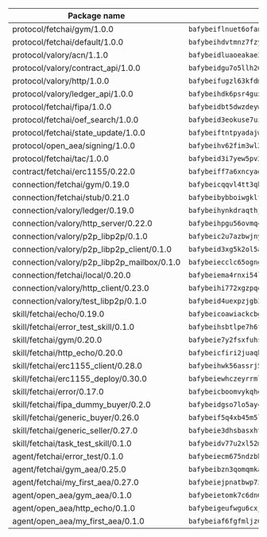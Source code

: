 | Package name                                                  | Package hash                                                  |
| ------------------------------------------------------------- | ------------------------------------------------------------- |
| protocol/fetchai/gym/1.0.0                                    | `bafybeiflnuet6ofanewmst3lchg2gkoj2vuspcajya7esfkrmiqqphuwxq` |
| protocol/fetchai/default/1.0.0                                | `bafybeihdvtmnz7fzy7kwi3wlo6rfl27f6q3g5entplgvq7y23i3v5uoz24` |
| protocol/valory/acn/1.1.0                                     | `bafybeidluaoeakae3exseupaea4i3yvvk5vivyt227xshjlffywwxzcxqe` |
| protocol/valory/contract_api/1.0.0                            | `bafybeidgu7o5llh26xp3u3ebq3yluull5lupiyeu6iooi2xyymdrgnzq5i` |
| protocol/valory/http/1.0.0                                    | `bafybeifugzl63kfdmwrxwphrnrhj7bn6iruxieme3a4ntzejf6kmtuwmae` |
| protocol/valory/ledger_api/1.0.0                              | `bafybeihdk6psr4guxmbcrc26jr2cbgzpd5aljkqvpwo64bvaz7tdti2oni` |
| protocol/fetchai/fipa/1.0.0                                   | `bafybeidbt5dwzdeywi723n3wendidxfbzheovb4dheb6h7mcsrkmlkwkh4` |
| protocol/fetchai/oef_search/1.0.0                             | `bafybeid3eokuse7uiwmhdb4vx7yvev35cccvzo2xuhwuy7lernfupjymwm` |
| protocol/fetchai/state_update/1.0.0                           | `bafybeiftntpyadajwnse25qwpvpidmahkn5qksg7jdzuemuqc7zsuek5xy` |
| protocol/open_aea/signing/1.0.0                               | `bafybeihv62fim3wl2bayavfcg3u5e5cxu3b7brtu4cn5xoxd6lqwachasi` |
| protocol/fetchai/tac/1.0.0                                    | `bafybeid3i7yew5pv3in5cg76oguxu5ncllxaiog64q42m2fq3k2rpphs2m` |
| contract/fetchai/erc1155/0.22.0                               | `bafybeiff7a6xncyad53o2r7lekpnhexcspze6ocy55xtpzqeuacnlpunm4` |
| connection/fetchai/gym/0.19.0                                 | `bafybeicqqvl4tt3qbulnkoffciagmfd6p3hxxi3i2mrrqtnbycv757pn6y` |
| connection/fetchai/stub/0.21.0                                | `bafybeibybboiwgklfiqpkkcw6rwj65s5jalzfzf6mh6fstxdlt6habzwvy` |
| connection/valory/ledger/0.19.0                               | `bafybeihynkdraqthjtv74qk3nc5r2xubniqx2hhzpxn7bd4qmlf7q4wruq` |
| connection/valory/http_server/0.22.0                          | `bafybeihpgu56ovmq4npazdbh6y6ru5i7zuv6wvdglpxavsckyih56smu7m` |
| connection/valory/p2p_libp2p/0.1.0                            | `bafybeic2u7azbwjny2nhaltqnbohlvysx3x6ectzbege7sxwrbzcz4lcma` |
| connection/valory/p2p_libp2p_client/0.1.0                     | `bafybeid3xg5k2ol5adflqloy75ibgljmol6xsvzvezebsg7oudxeeolz7e` |
| connection/valory/p2p_libp2p_mailbox/0.1.0                    | `bafybeiecclc65ogngs3piaxpwhiyl77mlpqun5ejlyv4kamwzrrh746guq` |
| connection/fetchai/local/0.20.0                               | `bafybeiema4rnxi54luhzbrccb27pfrwlohemka45eqf4nidgmtkwwmxeyi` |
| connection/valory/http_client/0.23.0                          | `bafybeihi772xgzpqeipp3fhmvpct4y6e6tpjp4sogwqrnf3wqspgeilg4u` |
| connection/valory/test_libp2p/0.1.0                           | `bafybeid4uexpzjgb3m6npbekohqayn2oukf3fershneha2dptmwtkayxza` |
| skill/fetchai/echo/0.19.0                                     | `bafybeicoawiackcbgqo3na3e56tpdc62atag4yxknur77py37caqq4mmya` |
| skill/fetchai/error_test_skill/0.1.0                          | `bafybeihsbtlpe7h6fsvoxban5rilkmwviwkokul5cqym6atoolirontiyu` |
| skill/fetchai/gym/0.20.0                                      | `bafybeie7y2fsxfuhsqxqcaluo5exskmrm5q3a6e2hfcskcuvzvxjjhijh4` |
| skill/fetchai/http_echo/0.20.0                                | `bafybeicfiri2juaqh3azeit3z3rf44kgxdo6oj4lgxjgvnowq6m7j47qrm` |
| skill/fetchai/erc1155_client/0.28.0                           | `bafybeihwk56assrj5xpu5dvyyajw7dgnk65eq2n3idd5pinxp5vortd6wi` |
| skill/fetchai/erc1155_deploy/0.30.0                           | `bafybeiewhczeyrrml6shrd5dr556uwqt54aiwrol2fyqtx2n4ymgfbc6mu` |
| skill/fetchai/error/0.17.0                                    | `bafybeicboomvykqhel3otyv4qg5t3hzpo6kmn5bk4ljluithhuieu7flsm` |
| skill/fetchai/fipa_dummy_buyer/0.2.0                          | `bafybeidgso7lo5ay44mbxsp3lxilrgeek3ye44e6wus2ayq6kyxfvc3vjm` |
| skill/fetchai/generic_buyer/0.26.0                            | `bafybeif5q4xb45m5l2h6pikgqdieko4iojna5mou7byub5voajcxwxruo4` |
| skill/fetchai/generic_seller/0.27.0                           | `bafybeie3dhsbasxhtkvpakxml6eyccqqpmog3kynyrl5khyrnw6hjjpdj4` |
| skill/fetchai/task_test_skill/0.1.0                           | `bafybeidv77u2xl52mnxakwvh7fuh46aiwfpteyof4eaptfd4agoi6cdble` |
| agent/fetchai/error_test/0.1.0                                | `bafybeiecm675ndzbh35jkejtxn4ughoutztltjhgwzfbp57okabedjmnpq` |
| agent/fetchai/gym_aea/0.25.0                                  | `bafybeibzn3qomqmkaksgpd3gn6aijffvvw7rojswhoytiovohuc737fvfm` |
| agent/fetchai/my_first_aea/0.27.0                             | `bafybeiejpnatbwp7zlyqazflzexm6jboahy7w7gtrn5oi6ubwiu7jgwzom` |
| agent/open_aea/gym_aea/0.1.0                                  | `bafybeietomk7c6dn6gvgix4s3jfzbrqjqzday6lofbk7wmkczhtgrijvmy` |
| agent/open_aea/http_echo/0.1.0                                | `bafybeigeufwgu6cxjcvxsks2j4mjk6kir7vnjgr2wfbytqlztqezkzijwy` |
| agent/open_aea/my_first_aea/0.1.0                             | `bafybeiaf6fgfmljz6pl7q6zfs3lhqmqbzydlqcen3qek5jjly77vhjowra` |
